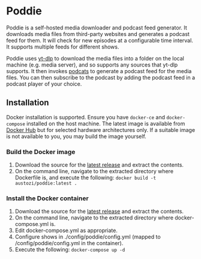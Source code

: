 # Poddie

Poddie is a self-hosted media downloader and podcast feed generator. It downloads media files from third-party websites and generates a podcast feed for them. It will check for new episodes at a configurable time interval. It supports multiple feeds for different shows.

Poddie uses [yt-dlp](https://github.com/yt-dlp/yt-dlp) to download the media files into a folder on the local machine (e.g. media server), and so supports any sources that yt-dlp supports. It then invokes [podcats](https://github.com/jakubroztocil/podcats) to generate a podcast feed for the media files. You can then subscribe to the podcast by adding the podcast feed in a podcast player of your choice.

## Installation

Docker installation is supported. Ensure you have `docker-ce` and `docker-compose` installed on the host machine. The latest image is available from [Docker Hub](https://hub.docker.com/r/austozi/poddie) but for selected hardware architectures only. If a suitable image is not available to you, you may build the image yourself.

### Build the Docker image

1. Download the source for the [latest release](https://github.com/austozi/poddie/releases/latest) and extract the contents.
2. On the command line, navigate to the extracted directory where Dockerfile is, and execute the following: `docker build -t austozi/poddie:latest .`

### Install the Docker container

1. Download the source for the [latest release](https://github.com/austozi/poddie/releases/latest) and extract the contents.
2. On the command line, navigate to the extracted directory where docker-compose.yml is.
3. Edit docker-compose.yml as appropriate.
4. Configure shows in ./config/poddie/config.yml (mapped to /config/poddie/config.yml in the container).
5. Execute the following: `docker-compose up -d`
